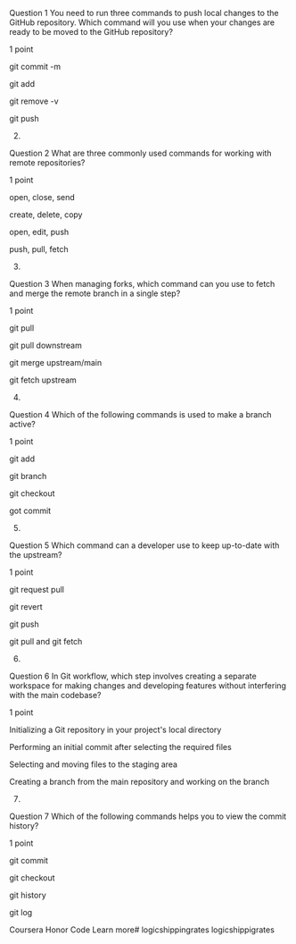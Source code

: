 Question 1
You need to run three commands to push local changes to the GitHub repository. Which command will you use when your changes are ready to be moved to the GitHub repository?

1 point

git commit -m


git add


git remove -v


git push

2.
Question 2
What are three commonly used commands for working with remote repositories?

1 point

open, close, send


create, delete, copy


open, edit, push


push, pull, fetch

3.
Question 3
When managing forks, which command can you use to fetch and merge the remote branch in a single step?

1 point

git pull <upstream>


git pull downstream


git merge upstream/main


git fetch upstream

4.
Question 4
Which of the following commands is used to make a branch active?

1 point

git add


git branch


git checkout


got commit

5.
Question 5
Which command can a developer use to keep up-to-date with the upstream?

1 point

git request pull


git revert


git push


git pull <upstream> and git fetch <upstream>

6.
Question 6
In Git workflow, which step involves creating a separate workspace for making changes and developing features without interfering with the main codebase?

1 point

Initializing a Git repository in your project's local directory


Performing an initial commit after selecting the required files


Selecting and moving files to the staging area


Creating a branch from the main repository and working on the branch

7.
Question 7
Which of the following commands helps you to view the commit history?

1 point

git commit


git checkout


git history


git log

Coursera Honor Code  Learn more# logicshippingrates
logicshippigrates
